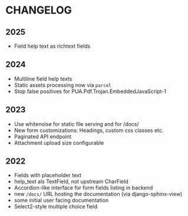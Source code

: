 # CHANGELOG

## 2025

- Field help text as richtext fields

## 2024

- Multiline field help texts
- Static assets processing now via `parcel`
- Stop false positives for PUA.Pdf.Trojan.EmbeddedJavaScript-1

## 2023

- Use whitenoise for static file serving and for /docs/
- New form customizations: Headings, custom css classes etc.
- Paginated API endpoint
- Attachment upload size configurable

## 2022

- Fields with placeholder text
- help_text als TextField, not upstream CharField
- Accordion-like interface for form fields listing in backend
- new `/docs/` URL hosting the documentation (via django-sphinx-view)
- some initial user facing documentation
- Select2-style multiple choice field

